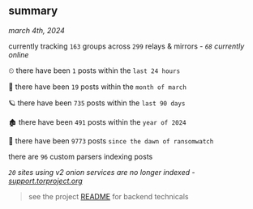 
## summary
_march 4th, 2024_

currently tracking `163` groups across `299` relays & mirrors - _`68` currently online_

⏲ there have been `1` posts within the `last 24 hours`

🦈 there have been `19` posts within the `month of march`

🪐 there have been `735` posts within the `last 90 days`

🏚 there have been `491` posts within the `year of 2024`

🦕 there have been `9773` posts `since the dawn of ransomwatch`

there are `96` custom parsers indexing posts

_`20` sites using v2 onion services are no longer indexed - [support.torproject.org](https://support.torproject.org/onionservices/v2-deprecation/)_

> see the project [README](https://github.com/joshhighet/ransomwatch#ransomwatch--) for backend technicals
